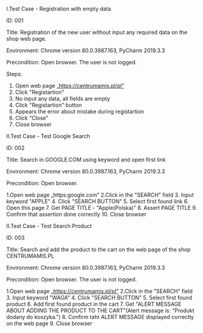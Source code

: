 I.Test Case - Registration with empty data

ID: 001

Title: Registration of the new user without input any required data on the shop web page.

Environment: Chrome version 80.0.3987.163, PyCharm 2019.3.3

Precondition: Open browser. The user is not logged.


Steps:

1. Open web page „https://centrumamis.pl/pl”
2. Click "Registartion"
3. No input any data, all fields are empty
4. Click "Registartion" button 
5. Appears the error about mistake during registartion
6. Click "Close"
7. Close browser

II.Test Case - Test Google Search

ID: 002

Title: Search in GOOGLE.COM using keyword and open first link

Environment: Chrome version 80.0.3987.163, PyCharm 2019.3.3

Precondition: Open browser. 

1.Open web page „https:google.com”
2.Click in the "SEARCH" field
3. Input keyword "APPLE" 
4. Click "SEARCH BUTTON"
5. Select first found link
6. Open this page
7. Get PAGE TITLE - "Apple(Polska)"
8. Assert PAGE TITLE
9. Confirm that assertion done correctly
10. Close browser





II.Test Case - Test Search Product

ID: 003

Title: Search and add the product to the cart on the web page of the shop CENTRUMAMIS.PL

Environment: Chrome version 80.0.3987.163, PyCharm 2019.3.3

Precondition: Open browser. The user is not logged.

1.Open web page „https://centrumamis.pl/pl”
2.Click in the "SEARCH" field
3. Input keyword "WAGA" 
4. Click "SEARCH BUTTON"
5. Select first found product
6. Add first found product in the cart
7. Get "ALERT MESSAGE ABOUT ADDING THE PRODUCT TO THE CART"(Alert message is: "Produkt dodany do koszyka.")
8. Confirm taht ALERT MESSAGE displayed correctly on the web page
9. Close browser



